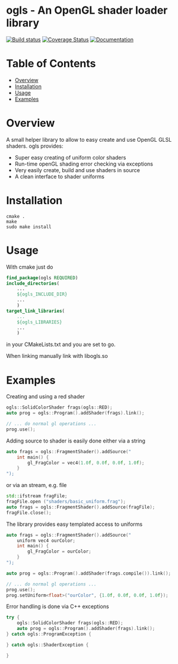 # ogls - An OpenGL shader loader library

[![Build status](https://travis-ci.org/fa1k3n/ogls.svg?branch=master)](https://travis-ci.org/fa1k3n/ogls)
[![Coverage Status](https://coveralls.io/repos/github/Fa1k3n/ogls/badge.svg?branch=master&service=github)](https://coveralls.io/github/Fa1k3n/ogls?branch=master&service=github)
[![Documentation](https://img.shields.io/badge/docs-reference-blue.svg)](https://rawgit.com/fa1k3n/ogls/master/docs/html/index.html)

# Table of Contents

- [Overview](#overview)
- [Installation](#installation)
- [Usage](#usage)
- [Examples](#examples)

# Overview

A small helper library to allow to easy create and use OpenGL GLSL shaders. 
ogls provides:
* Super easy creating of uniform color shaders
* Run-time openGL shading error checking via exceptions
* Very easily create, build and use shaders in source 
* A clean interface to shader uniforms

# Installation

```
cmake .
make
sudo make install
```

# Usage

With cmake just do

```cmake
find_package(ogls REQUIRED)
include_directories(
	...
	${ogls_INCLUDE_DIR}
	...
	)
target_link_libraries(
	...
	${ogls_LIBRARIES}
	...
	)
```

in your CMakeLists.txt and you are set to go.

When linking manually link with libogls.so

# Examples

Creating and using a red shader

```c++
ogls::SolidColorShader frags(ogls::RED);
auto prog = ogls::Program().addShader(frags).link();

// ... do normal gl operations ...
prog.use();

```

Adding source to shader is easily done either via a string

```c++
auto frags = ogls::FragmentShader().addSource("
	int main() { 
		gl_FragColor = vec4(1.0f, 0.0f, 0.0f, 1.0f);
	}
");
```

or via an stream, e.g. file

```c++
std::ifstream fragFile;
fragFile.open ("shaders/basic_uniform.frag");
auto frags = ogls::FragmentShader().addSource(fragFile);
fragFile.close();
```

The library provides easy templated access to uniforms

```c++
auto frags = ogls::FragmentShader().addSource("
	uniform vec4 ourColor;
	int main() { 
		gl_FragColor = ourColor;
	}
");

auto prog = ogls::Program().addShader(frags.compile()).link();

// ... do normal gl operations ...
prog.use();
prog.setUniform<float>("ourColor", {1.0f, 0.0f, 0.0f, 1.0f});

```

Error handling is done via C++ exceptions

```c++
try {
	ogls::SolidColorShader frags(ogls::RED);
	auto prog = ogls::Program().addShader(frags).link();
} catch ogls::ProgramException {

} catch ogls::ShaderException {

}
```